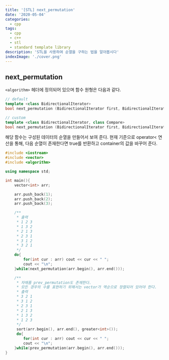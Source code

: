 ```yaml
---
title: '[STL] next_permutation'
date: '2020-05-04'
categories:
  - cpp
tags:
  - cpp
  - c++
  - stl
  - standard template library
description: 'STL을 사용하여 순열을 구하는 법을 알아봅시다'
indexImage: './cover.png'
---
```


## next_permutation

``<algorithm>`` 헤더에 정의되어 있으며 함수 원형은 다음과 같다.  

``` cpp
// default
template <class BidirectionalIterator>
bool next_permutation (BidirectionalIterator first, BidirectionalIterator last);

// custom
template <class BidirectionalIterator, class Compare>
bool next_permutation (BidirectionalIterator first, BidirectionalIterator last, Compare comp);
```

해당 함수는 구성된 데이터의 순열을 만들어서 보여 준다. 현재 기준으로 operator< 연산을 통해, 다음 순열이 존재한다면 true를 반환하고 container의 값을 바꾸어 준다.


``` cpp
#include <iostream>
#include <vector>
#include <algorithm>

using namespace std;

int main(){
    vector<int> arr;

    arr.push_back(1);
    arr.push_back(2);
    arr.push_back(3);

    /**
     * 출력
     * 1 2 3
     * 1 3 2
     * 2 1 3
     * 2 3 1
     * 3 1 2
     * 3 2 1
     */
    do{
        for(int cur : arr) cout << cur << " ";
        cout << "\n";
    }while(next_permutation(arr.begin(), arr.end()));

    /**
     * 자매품 prev_permutation도 존재한다.
     * 모든 경우의 수를 표현하기 위해서는 vector가 역순으로 정렬되어 있어야 한다.
     * 출력
     * 3 2 1
     * 3 1 2
     * 2 3 1
     * 2 1 3
     * 1 3 2
     * 1 2 3
     */
     sort(arr.begin(), arr.end(), greater<int>());
     do{
        for(int cur : arr) cout << cur << " ";
        cout << "\n";
    }while(prev_permutation(arr.begin(), arr.end()));
}
```